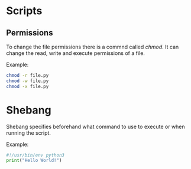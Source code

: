 # Scripts

## Permissions

To change the file permissions there is a commnd called _chmod_. It can change the read, write and execute permissions of a file.

Example:

```bash
chmod -r file.py
chmod -w file.py
chmod -x file.py
```

# Shebang

Shebang specifies beforehand what command to use to execute or when running the script.

Example:

```python
#!/usr/bin/env python3
print("Hello World!")
```
